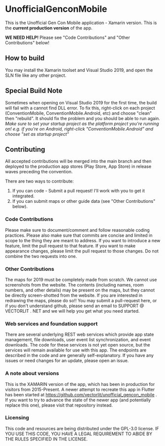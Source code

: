 # UnofficialGenconMobile
This is the Unofficial Gen Con Mobile application - Xamarin version. This is the **current production version** of the app.

**WE NEED HELP!** Please see "Code Contributions" and "Other Contributions" below!

## How to build
You may install the Xamarin toolset and Visual Studio 2019, and open the SLN file like any other project.

## Special Build Note
Sometimes when opening on Visual Studio 2019 for the first time, the build will fail with a cannot find DLL error. To fix this, right-click on each project (ConventionMobile, ConventionMobile.Android, etc) and choose "clean" then "rebuild". It should fix the problem and you should be able to run again.
*Make sure to set your startup project as the platform project you're running on! e.g. if you're on Android, right-click "ConventionMobile.Android" and choose "set as startup project"*

## Contributing
All accepted contributions will be merged into the main branch and then deployed to the production app stores (Play Store, App Store) in release waves preceding the convention.

There are two ways to contribute:
1. If you can code - Submit a pull request! I'll work with you to get it integrated.
2. If you can submit maps or other guide data (see "Other Contributions" below).

### Code Contributions
Please make sure to document/comment and follow reasonable coding practices. Please also make sure that commits are concise and limited in scope to the thing they are meant to address. If you want to introduce a new feature, limit the pull request to that feature. If you want to make appearance changes, please limit the pull request to those changes. Do not combine the two requests into one.

### Other Contributions
The maps for 2019 must be completely made from scratch. We cannot use screenshots from the website. The contents (including names, room numbers, and other details) may be present on the maps, but they cannot be directly screen-shotted from the website. If you are interested in redrawing the maps, please do so!! You may submit a pull-request here, or if you don't understand github, please send an email to SUPPORT @ VECTORLIT . NET and we will help you get what you need started.

### Web services and foundation support
There are several underlying REST web services which provide app state management, file downloads, user event list synchronization, and event downloads. The code for these services is not yet open source, but the services will remain available for use with this app. The endpoints are described in the code and are generally self-explanatory. If you have any issues or need changes for an update, please open an issue.

### A note about versions
This is the XAMARIN version of the app, which has been in production for visitors from 2015-Present. A newer attempt to recreate this app in Flutter has been started at https://github.com/vectorlit/unofficial_gencon_mobile . If you want to try to advance the state of the newer app (and potentially replace this one), please visit that repository instead.

### Licensing
This code and resources are being distributed under the GPL-3.0 license. IF YOU USE THIS CODE, YOU HAVE A LEGAL REQUIREMENT TO ABIDE BY THE RULES SPECIFIED IN THE LICENSE.
